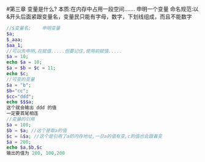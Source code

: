 #第三章
变量是什么?
    本质:在内存中占用一段空间.......
申明一个变量
    命名规范:以&开头后面紧跟变量名，变量民只能有字母，数字，下划线组成，而且不能数字
```PHP
//$变量名;    申明变量
$a;
$_aaa;
$aa_1;
//可以先申明,在赋值.....但要记住,使用前赋值.....
$a = 10;
echo $a = 10;
$a = $b = $c = 11;
echo $c;
//可变的变量
$a = "b";
$b="cc";
$cc="ddd";
echo $$$a;
这个就会输出 ddd 的值
一定要首尾相连
//变量的引用
$a = 100;
$b = $a; //这个是取a的值
$c = &$a; //这个是引用了a的内存地址,一旦a的值有变,c的值也会跟着变 
$a = 200;
echo $a,$b,$c
输出的值为 200, 100,200
```





